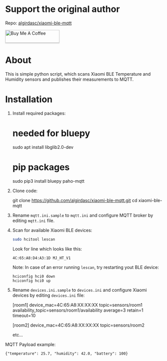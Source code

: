 # Support the original author
Repo: [algirdasc/xiaomi-ble-mqtt](https://github.com/algirdasc/xiaomi-ble-mqtt)

<a href="https://www.buymeacoffee.com/Ua0JwY9" target="_blank"><img src="https://www.buymeacoffee.com/assets/img/custom_images/orange_img.png" alt="Buy Me A Coffee" style="height: 41px !important;width: 174px !important;box-shadow: 0px 3px 2px 0px rgba(190, 190, 190, 0.5) !important;-webkit-box-shadow: 0px 3px 2px 0px rgba(190, 190, 190, 0.5) !important;" ></a>

# About
This is simple python script, which scans Xiaomi BLE Temperature and Humidity sensors and publishes their measurements to MQTT. 

# Installation

1. Install required packages:
    # needed for bluepy
    sudo apt install libglib2.0-dev
    
    # pip packages
    sudo pip3 install bluepy paho-mqtt

1. Clone code:

    git clone https://github.com/algirdasc/xiaomi-ble-mqtt.git
    cd xiaomi-ble-mqtt

1. Rename `mqtt.ini.sample` to `mqtt.ini` and configure MQTT broker by editing `mqtt.ini` file.

1. Scan for available Xiaomi BLE devices:
     ```bash
     sudo hcitool lescan
     ```
    Look for line which looks like this: 

    `4C:65:A8:D4:A3:1D MJ_HT_V1`
    
    Note: In case of an error running `lescan`, try restarting yout BLE device:
    ```
    hciconfig hci0 down
    hciconfig hci0 up
   ```

1. Rename `devices.ini.sample` to `devices.ini` and configure Xiaomi devices by editing `devices.ini` file:

    [room1]
    device_mac=4C:65:A8:XX:XX:XX
    topic=sensors/room1
    availability_topic=sensors/room1/availability
    average=3
    retain=1
    timeout=10
    
    [room2]
    device_mac=4C:65:A8:XX:XX:XX
    topic=sensors/room2
    
    etc...

MQTT Payload example:

    {"temperature": 25.7, "humidity": 42.0, "battery": 100}

